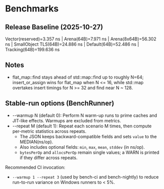 # Benchmarks

## Release Baseline (2025-10-27)
Vector(reserved)=3.357 ns | Arena(64B)=7.971 ns | Arena(8x64B)=56.302 ns | SmallObject TLS(64B)=24.886 ns | Default(64B)=52.486 ns | Tracking(64B)=199.636 ns

## Notes
- flat_map::find stays ahead of std::map::find up to roughly N=64; insert_or_assign wins for flat_map when N <= 16, while std::map overtakes insert timings for N >= 32 and find near N ~ 128.

## Stable-run options (BenchRunner)

- --warmup N (default 0): Perform N warm-up runs to prime caches and JIT-like effects. Warmups are excluded from metrics.
- --repeat M (default 1): Repeat each scenario M times, then compute per-metric statistics across repeats.
	- The JSON keeps backward-compatible fields and sets `value` to the MEDIAN(ns/op).
	- Also includes optional fields: `min`, `max`, `mean`, `stddev` (in ns/op).
	- `bytesPerOp` and `allocsPerOp` remain single values; a WARN is printed if they differ across repeats.

Recommended CI invocation:
- `--warmup 1 --repeat 3` (used by bench-ci and bench-nightly) to reduce run-to-run variance on Windows runners to < 5%.
